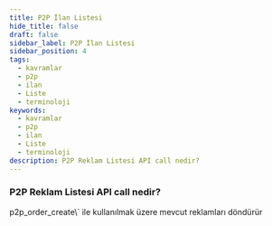 ```yaml
---
title: P2P İlan Listesi
hide_title: false
draft: false
sidebar_label: P2P İlan Listesi
sidebar_position: 4
tags:
  - kavramlar
  - p2p
  - ilan
  - Liste
  - terminoloji
keywords:
  - kavramlar
  - p2p
  - ilan
  - Liste
  - terminoloji
description: P2P Reklam Listesi API call nedir?
---
```


### P2P Reklam Listesi API call nedir?

p2p_order_create\\` ile kullanılmak üzere mevcut reklamları döndürür
